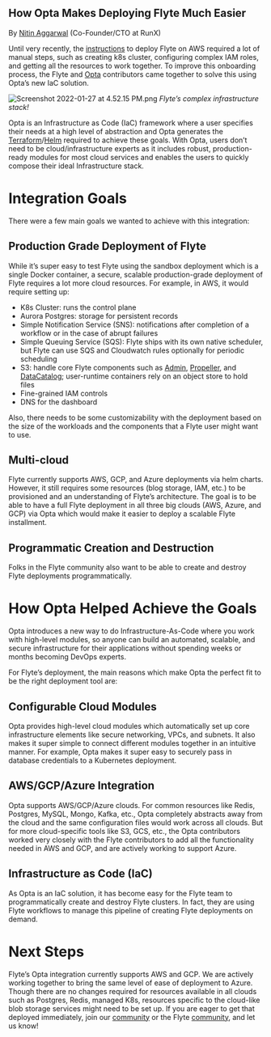 ## How Opta Makes Deploying Flyte Much Easier

By [Nitin Aggarwal](https://www.linkedin.com/in/nitag/) (Co-Founder/CTO at RunX)

Until very recently, the [instructions](https://docs.flyte.org/en/latest/deployment/aws/manual.html#deployment-aws-manual) to deploy Flyte on AWS required a lot of manual steps, such as creating k8s cluster, configuring complex IAM roles, and getting all the resources to work together. To improve this onboarding process, the Flyte and [Opta](https://www.runx.dev/) contributors came together to solve this using Opta’s new IaC solution. 

![Screenshot 2022-01-27 at 4.52.15 PM.png](https://cdn.hashnode.com/res/hashnode/image/upload/v1643282631633/ZFnAdDCAb.png)
*Flyte’s complex infrastructure stack!*

Opta is an Infrastructure as Code (IaC) framework where a user specifies their needs at a high level of abstraction and Opta generates the [Terraform](https://www.terraform.io/)/[Helm](https://helm.sh/) required to achieve these goals. With Opta, users don’t need to be cloud/infrastructure experts as it includes robust, production-ready modules for most cloud services and enables the users to quickly compose their ideal Infrastructure stack.

# Integration Goals
There were a few main goals we wanted to achieve with this integration:

## Production Grade Deployment of Flyte
While it’s super easy to test Flyte using the sandbox deployment which is a single Docker container, a secure, scalable production-grade deployment of Flyte requires a lot more cloud resources. For example, in AWS, it would require setting up:

- K8s Cluster: runs the control plane
- Aurora Postgres: storage for persistent records
- Simple Notification Service (SNS): notifications after completion of a workflow or in the case of abrupt failures
- Simple Queuing Service (SQS): Flyte ships with its own native scheduler, but Flyte can use SQS and Cloudwatch rules optionally for periodic scheduling
- S3: handle core Flyte components such as [Admin](https://github.com/flyteorg/flyteadmin/), [Propeller](https://github.com/flyteorg/flytepropeller), and [DataCatalog](https://github.com/flyteorg/datacatalog); user-runtime containers rely on an object store to hold files
- Fine-grained IAM controls
- DNS for the dashboard

Also, there needs to be some customizability with the deployment based on the size of the workloads and the components that a Flyte user might want to use.

## Multi-cloud
Flyte currently supports AWS, GCP, and Azure deployments via helm charts. However, it still requires some resources (blog storage, IAM, etc.) to be provisioned and an understanding of Flyte’s architecture. The goal is to be able to have a full Flyte deployment in all three big clouds (AWS, Azure, and GCP) via Opta which would make it easier to deploy a scalable Flyte installment.

## Programmatic Creation and Destruction
Folks in the Flyte community also want to be able to create and destroy Flyte deployments programmatically.

# How Opta Helped Achieve the Goals
Opta introduces a new way to do Infrastructure-As-Code where you work with high-level modules, so anyone can build an automated, scalable, and secure infrastructure for their applications without spending weeks or months becoming DevOps experts.

For Flyte’s deployment, the main reasons which make Opta the perfect fit to be the right deployment tool are:

## Configurable Cloud Modules
Opta provides high-level cloud modules which automatically set up core infrastructure elements like secure networking, VPCs, and subnets. It also makes it super simple to connect different modules together in an intuitive manner. For example, Opta makes it super easy to securely pass in database credentials to a Kubernetes deployment.

## AWS/GCP/Azure Integration
Opta supports AWS/GCP/Azure clouds. For common resources like Redis, Postgres, MySQL, Mongo, Kafka, etc., Opta completely abstracts away from the cloud and the same configuration files would work across all clouds. But for more cloud-specific tools like S3, GCS, etc., the Opta contributors worked very closely with the Flyte contributors to add all the functionality needed in AWS and GCP, and are actively working to support Azure.

## Infrastructure as Code (IaC)
As Opta is an IaC solution, it has become easy for the Flyte team to programmatically create and destroy Flyte clusters. In fact, they are using Flyte workflows to manage this pipeline of creating Flyte deployments on demand. 

# Next Steps
Flyte’s Opta integration currently supports AWS and GCP. We are actively working together to bring the same level of ease of deployment to Azure. Though there are no changes required for resources available in all clouds such as Postgres, Redis, managed K8s, resources specific to the cloud-like blob storage services might need to be set up. If you are eager to get that deployed immediately, join our [community](https://slack.opta.dev/) or the Flyte [community](https://slack.flyte.org/), and let us know!

